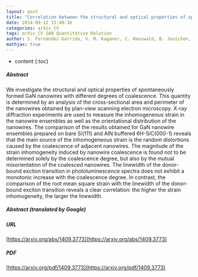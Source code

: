 ```yaml
---
layout: post
title: "Correlation between the structural and optical properties of spontaneously formed GaN nanowires: a quantitative evaluation of the impact of nanowire coalescence"
date: 2014-09-12 15:40:36
categories: arXiv_CV
tags: arXiv_CV GAN Quantitative Relation
author: S. Fernández-Garrido, V. M. Kaganer, C. Hauswald, B. Jenichen, M. Ramsteiner, V. Consonni, L. Geelhaar, O. Brandt
mathjax: true
---
```


* content
{:toc}

##### Abstract
We investigate the structural and optical properties of spontaneously formed GaN nanowires with different degrees of coalescence. This quantity is determined by an analysis of the cross-sectional area and perimeter of the nanowires obtained by plan-view scanning electron microscopy. X-ray diffraction experiments are used to measure the inhomogeneous strain in the nanowire ensembles as well as the orientational distribution of the nanowires. The comparison of the results obtained for GaN nanowire ensembles prepared on bare Si(111) and AlN buffered 6H-SiC(000-1) reveals that the main source of the inhomogeneous strain is the random distortions caused by the coalescence of adjacent nanowires. The magnitude of the strain inhomogeneity induced by nanowire coalescence is found not to be determined solely by the coalescence degree, but also by the mutual misorientation of the coalesced nanowires. The linewidth of the donor-bound exciton transition in photoluminescence spectra does not exhibit a monotonic increase with the coalescence degree. In contrast, the comparison of the root mean square strain with the linewidth of the donor-bound exciton transition reveals a clear correlation: the higher the strain inhomogeneity, the larger the linewidth.

##### Abstract (translated by Google)


##### URL
[https://arxiv.org/abs/1409.3773](https://arxiv.org/abs/1409.3773)

##### PDF
[https://arxiv.org/pdf/1409.3773](https://arxiv.org/pdf/1409.3773)

